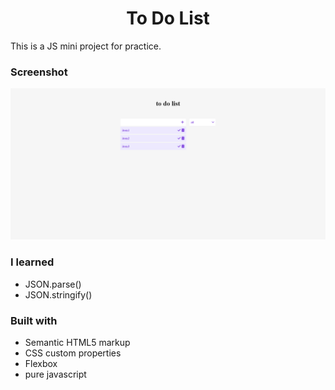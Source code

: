 <h1 align="center">To Do List</h1>

This is a JS mini project for practice.

### Screenshot

![screenshot](screenshot.png)

### I learned

- JSON.parse()
- JSON.stringify()

### Built with

- Semantic HTML5 markup
- CSS custom properties
- Flexbox
- pure javascript
